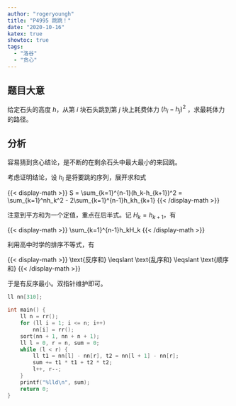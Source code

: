 ```yaml
---
author: "rogeryoungh"
title: "P4995 跳跳！"
date: "2020-10-16"
katex: true
showtoc: true
tags: 
  - "洛谷"
  - "贪心"
---
```


## 题目大意

给定石头的高度 $h$，从第 $i$ 块石头跳到第 $j$ 块上耗费体力 $(h_i-h_j)^2$ ，求最耗体力的路径。

## 分析

容易猜到贪心结论，是不断的在剩余石头中最大最小的来回跳。

考虑证明结论，设 $h_i$ 是将要跳的序列，展开求和式

{{< display-math >}}
S = \sum_{k=1}^{n-1}(h_k-h_{k+1})^2 = \sum_{k=1}^nh_k^2 - 2\sum_{k=1}^{n-1}h_kh_{k+1}
{{< /display-math >}}

注意到平方和为一个定值，重点在后半式。记 $H_k = h_{k+1}$，有

{{< display-math >}}
\sum_{k=1}^{n-1}h_kH_k
{{< /display-math >}}

利用高中时学的排序不等式，有

{{< display-math >}}
\text{反序和} \leqslant \text{乱序和} \leqslant \text{顺序和}
{{< /display-math >}}

于是有反序最小。双指针维护即可。

```cpp
ll nn[310];

int main() {
    ll n = rr();
    for (ll i = 1; i <= n; i++)
        nn[i] = rr();
    sort(nn + 1, nn + n + 1);
    ll l = 0, r = n, sum = 0;
    while (l < r) {
        ll t1 = nn[l] - nn[r], t2 = nn[l + 1] - nn[r];
        sum += t1 * t1 + t2 * t2;
        l++, r--;
    }
    printf("%lld\n", sum);
    return 0;
}
```
